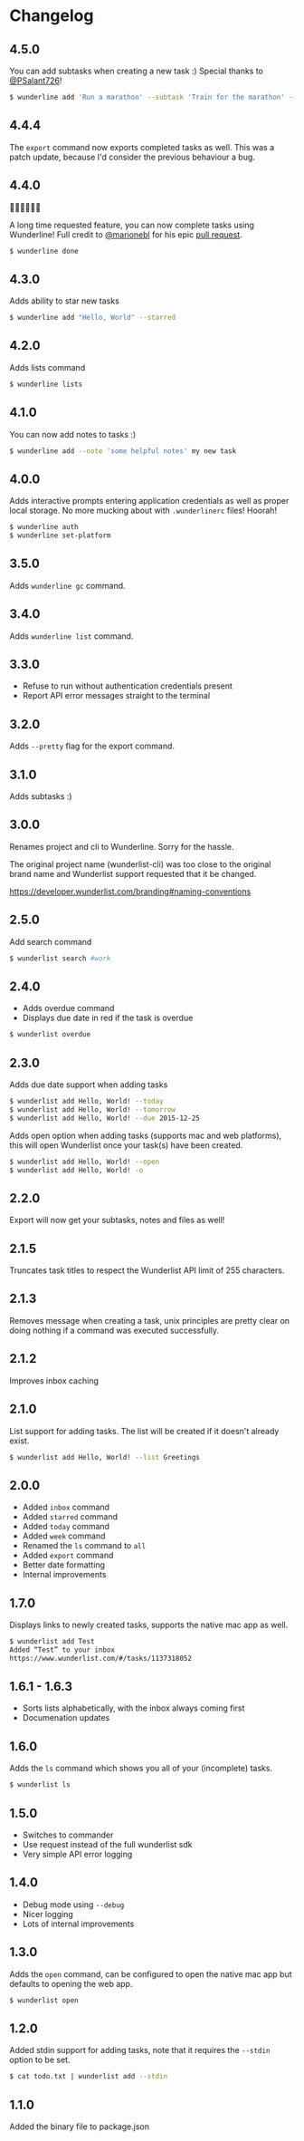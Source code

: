 # Changelog

## 4.5.0

You can add subtasks when creating a new task :) Special thanks to
[@PSalant726](https://github.com/PSalant726)!

```sh
$ wunderline add 'Run a marathon' --subtask 'Train for the marathon' --subtask 'Register for the marathon'
```

## 4.4.4

The `export` command now exports completed tasks as well. This was a patch
update, because I'd consider the previous behaviour a bug.

## 4.4.0

🎉🎋🎈🎊👒🍻

A long time requested feature, you can now complete tasks using Wunderline!
Full credit to [@marionebl](https://github.com/marionebl) for his epic [pull
request](https://github.com/wayneashleyberry/wunderline/pull/84).

```sh
$ wunderline done
```

## 4.3.0

Adds ability to star new tasks

```sh
$ wunderline add "Hello, World" --starred
```

## 4.2.0

Adds lists command

```sh
$ wunderline lists
```

## 4.1.0

You can now add notes to tasks :)

```sh
$ wunderline add --note 'some helpful notes' my new task
```

## 4.0.0

Adds interactive prompts entering application credentials as well as proper
local storage. No more mucking about with `.wunderlinerc` files! Hoorah!

```sh
$ wunderline auth
$ wunderline set-platform
```

## 3.5.0

Adds `wunderline gc` command.

## 3.4.0

Adds `wunderline list` command.

## 3.3.0

- Refuse to run without authentication credentials present
- Report API error messages straight to the terminal

## 3.2.0

Adds `--pretty` flag for the export command.

## 3.1.0

Adds subtasks :)

## 3.0.0

Renames project and cli to Wunderline. Sorry for the hassle.

The original project name (wunderlist-cli) was too close to the original
brand name and Wunderlist support requested that it be changed.

https://developer.wunderlist.com/branding#naming-conventions

## 2.5.0

Add search command

```sh
$ wunderlist search #work
```

## 2.4.0

- Adds overdue command
- Displays due date in red if the task is overdue

```sh
$ wunderlist overdue
```

## 2.3.0

Adds due date support when adding tasks

```sh
$ wunderlist add Hello, World! --today
$ wunderlist add Hello, World! --tomorrow
$ wunderlist add Hello, World! --due 2015-12-25
```

Adds open option when adding tasks (supports mac and web platforms), this will
open Wunderlist once your task(s) have been created.

```sh
$ wunderlist add Hello, World! --open
$ wunderlist add Hello, World! -o
```

## 2.2.0

Export will now get your subtasks, notes and files as well!

## 2.1.5

Truncates task titles to respect the Wunderlist API limit of 255 characters.

## 2.1.3

Removes message when creating a task, unix principles are pretty clear on doing
nothing if a command was executed successfully.

## 2.1.2

Improves inbox caching

## 2.1.0

List support for adding tasks. The list will be created if it doesn't already
exist.

```sh
$ wunderlist add Hello, World! --list Greetings
```

## 2.0.0

- Added `inbox` command
- Added `starred` command
- Added `today` command
- Added `week` command
- Renamed the `ls` command to `all`
- Added `export` command
- Better date formatting
- Internal improvements

## 1.7.0

Displays links to newly created tasks, supports the native mac app as well.

```sh
$ wunderlist add Test
Added “Test” to your inbox
https://www.wunderlist.com/#/tasks/1137318052
```

## 1.6.1 - 1.6.3

- Sorts lists alphabetically, with the inbox always coming first
- Documenation updates

## 1.6.0

Adds the `ls` command which shows you all of your (incomplete) tasks.

```sh
$ wunderlist ls
```

## 1.5.0

- Switches to commander
- Use request instead of the full wunderlist sdk
- Very simple API error logging

## 1.4.0

- Debug mode using `--debug`
- Nicer logging
- Lots of internal improvements

## 1.3.0

Adds the `open` command, can be configured to open the native mac app but
defaults to opening the web app.

```sh
$ wunderlist open
```

## 1.2.0

Added stdin support for adding tasks, note that it requires the `--stdin`
option to be set.

```sh
$ cat todo.txt | wunderlist add --stdin
```

## 1.1.0

Added the binary file to package.json
